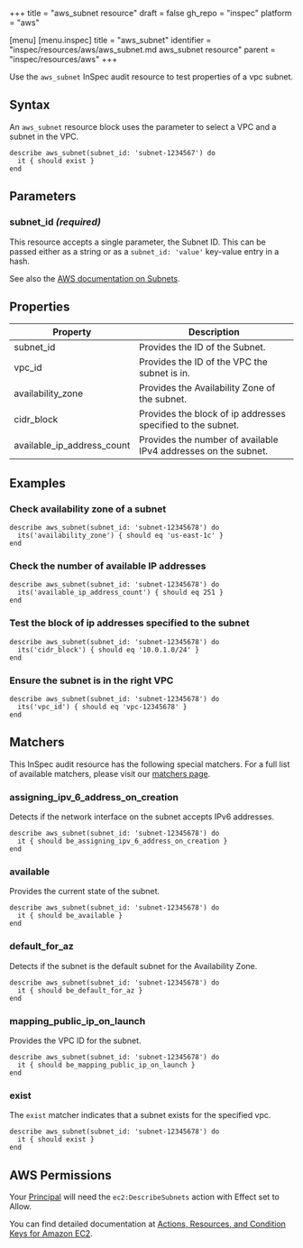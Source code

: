 +++
title = "aws_subnet resource"
draft = false
gh_repo = "inspec"
platform = "aws"

[menu]
  [menu.inspec]
    title = "aws_subnet"
    identifier = "inspec/resources/aws/aws_subnet.md aws_subnet resource"
    parent = "inspec/resources/aws"
+++

Use the `aws_subnet` InSpec audit resource to test properties of a vpc subnet.

## Syntax

An `aws_subnet` resource block uses the parameter to select a VPC and a subnet in the VPC.

    describe aws_subnet(subnet_id: 'subnet-1234567') do
      it { should exist }
    end

## Parameters

### subnet_id _(required)_

This resource accepts a single parameter, the Subnet ID.
This can be passed either as a string or as a `subnet_id: 'value'` key-value entry in a hash.

See also the [AWS documentation on Subnets](https://docs.aws.amazon.com/vpc/latest/userguide/VPC_Subnets.html).

## Properties

| Property                   | Description                                                    |
| -------------------------- | -------------------------------------------------------------- |
| subnet_id                  | Provides the ID of the Subnet.                                 |
| vpc_id                     | Provides the ID of the VPC the subnet is in.                   |
| availability_zone          | Provides the Availability Zone of the subnet.                  |
| cidr_block                 | Provides the block of ip addresses specified to the subnet.    |
| available_ip_address_count | Provides the number of available IPv4 addresses on the subnet. |

## Examples

### Check availability zone of a subnet

    describe aws_subnet(subnet_id: 'subnet-12345678') do
      its('availability_zone') { should eq 'us-east-1c' }
    end

### Check the number of available IP addresses

    describe aws_subnet(subnet_id: 'subnet-12345678') do
      its('available_ip_address_count') { should eq 251 }
    end

### Test the block of ip addresses specified to the subnet

    describe aws_subnet(subnet_id: 'subnet-12345678') do
      its('cidr_block') { should eq '10.0.1.0/24' }
    end

### Ensure the subnet is in the right VPC

    describe aws_subnet(subnet_id: 'subnet-12345678') do
      its('vpc_id') { should eq 'vpc-12345678' }
    end

## Matchers

This InSpec audit resource has the following special matchers. For a full list of available matchers, please visit our [matchers page](/inspec/matchers/).

### assigning_ipv_6_address_on_creation

Detects if the network interface on the subnet accepts IPv6 addresses.

    describe aws_subnet(subnet_id: 'subnet-12345678') do
      it { should be_assigning_ipv_6_address_on_creation }
    end

### available

Provides the current state of the subnet.

    describe aws_subnet(subnet_id: 'subnet-12345678') do
      it { should be_available }
    end

### default_for_az

Detects if the subnet is the default subnet for the Availability Zone.

    describe aws_subnet(subnet_id: 'subnet-12345678') do
      it { should be_default_for_az }
    end

### mapping_public_ip_on_launch

Provides the VPC ID for the subnet.

    describe aws_subnet(subnet_id: 'subnet-12345678') do
      it { should be_mapping_public_ip_on_launch }
    end

### exist

The `exist` matcher indicates that a subnet exists for the specified vpc.

    describe aws_subnet(subnet_id: 'subnet-12345678') do
      it { should exist }
    end

## AWS Permissions

Your [Principal](https://docs.aws.amazon.com/IAM/latest/UserGuide/intro-structure.html#intro-structure-principal) will need the `ec2:DescribeSubnets` action with Effect set to Allow.

You can find detailed documentation at [Actions, Resources, and Condition Keys for Amazon EC2](https://docs.aws.amazon.com/IAM/latest/UserGuide/list_amazonec2.html).
